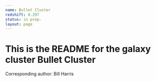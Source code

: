 ```yaml
---
name: Bullet Cluster
redshift: 0.297
status: in prep.
layout: page
---
```


# This is the README for the galaxy cluster Bullet Cluster

Corresponding author: Bill Harris

